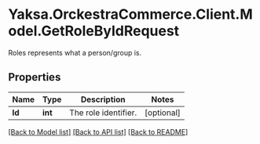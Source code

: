 # Yaksa.OrckestraCommerce.Client.Model.GetRoleByIdRequest
Roles represents what a person/group is.

## Properties

Name | Type | Description | Notes
------------ | ------------- | ------------- | -------------
**Id** | **int** | The role identifier. | [optional] 

[[Back to Model list]](../README.md#documentation-for-models) [[Back to API list]](../README.md#documentation-for-api-endpoints) [[Back to README]](../README.md)

